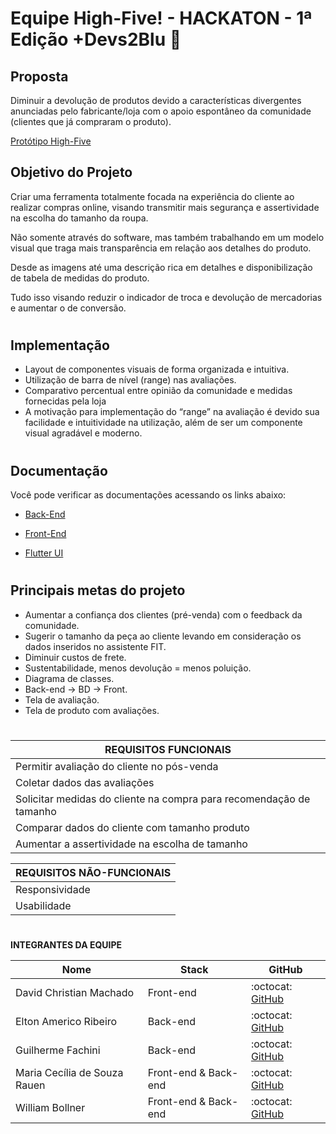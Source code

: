 # Equipe High-Five! - HACKATON - 1ª Edição +Devs2Blu :clap:  

<h2><b>Proposta</b></h2>

Diminuir a devolução de produtos devido a características divergentes anunciadas pelo fabricante/loja com o apoio espontâneo da comunidade (clientes que já compraram o produto).

[Protótipo High-Five](https://www.figma.com/file/B9Vzgmj0RTNf71J2gEP807/Loja-High-Five?node-id=0%3A1)
  


<h2><b>Objetivo do Projeto</b></h2>
Criar uma ferramenta totalmente focada na experiência do cliente ao realizar compras online, visando transmitir mais segurança e assertividade na escolha do tamanho da roupa.

Não somente através do software, mas também trabalhando em um modelo visual que traga mais transparência em relação aos detalhes do produto. 

Desde as imagens até uma descrição rica em detalhes e disponibilização de tabela de medidas do produto. 

Tudo isso visando reduzir o indicador de troca e devolução de mercadorias e aumentar o de conversão. 

#



<h2><b>Implementação</b></h2>


- Layout de componentes visuais de forma organizada e intuitiva.
- Utilização de barra de nível (range) nas avaliações. 
- Comparativo percentual entre opinião da comunidade e medidas fornecidas pela loja
- A motivação para implementação do “range” na avaliação é devido sua facilidade e intuitividade na utilização, além de ser um componente visual agradável e moderno.



#

<h2><b>Documentação</b></h2>

Você pode verificar as documentações acessando os links abaixo: 

- [Back-End](https://github.com/more-devs-2-blu/high-five/blob/main/BackEnd/HighFive/README.md)

- [Front-End](https://github.com/more-devs-2-blu/high-five/blob/main/high-five-angular/README.md)

- [Flutter UI](https://github.com/more-devs-2-blu/high-five/blob/main/FlutterUI/high_five_app/README.md)

#

<h2><b>Principais metas do projeto</b></h2>

- Aumentar a confiança dos clientes (pré-venda) com o feedback da comunidade. <br>
- Sugerir o tamanho da peça ao cliente levando em consideração os dados inseridos no assistente FIT.<br>
- Diminuir custos de frete. <br>
- Sustentabilidade, menos devolução = menos poluição. <br>
- Diagrama de classes. <br>
- Back-end → BD → Front. <br>
- Tela de avaliação. <br>
- Tela de produto com avaliações. <br>

# 

|<b>REQUISITOS FUNCIONAIS</b> | 
| ------ |
|Permitir avaliação do cliente no pós-venda|
|Coletar dados das avaliações|
|Solicitar medidas do cliente na compra para recomendação de tamanho|
|Comparar dados do cliente com tamanho produto|
|Aumentar a assertividade na escolha de tamanho|

|<b>REQUISITOS NÃO-FUNCIONAIS</b>|
| ------ |
|Responsividade|
|Usabilidade|

#
<b>INTEGRANTES DA EQUIPE</b>

| Nome | Stack | GitHub |
| ------ | ------ | ------ |
| David Christian Machado | Front-end | :octocat:	 <a href="https://github.com/David-Machado-Git">GitHub</a>
| Elton Americo Ribeiro | Back-end | :octocat:	 <a href="https://github.com/Elton-Ribeiro">GitHub</a>
| Guilherme Fachini | Back-end | :octocat:	 <a href="https://github.com/GFaca">GitHub</a>
| Maria Cecília de Souza Rauen | Front-end & Back-end | :octocat:	 <a href="https://github.com/ceciliarauen">GitHub</a>
| William Bollner | Front-end & Back-end | :octocat:	 <a href="https://github.com/WilliamBollner">GitHub</a>
#
